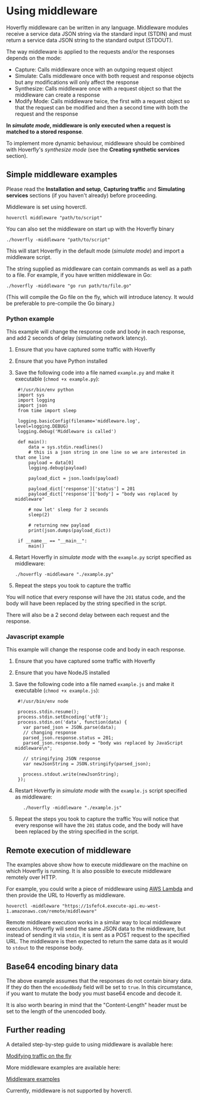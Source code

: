 # Using middleware
Hoverfly middleware can be written in any language. Middleware modules receive a service data JSON string via the standard input (STDIN) and must return a service data JSON string to the standard output (STDOUT). 

The way middleware is applied to the requests and/or the responses depends on the mode:

* Capture: Calls middleware once with an outgoing request object
* Simulate: Calls middleware once with both request and response objects but any modifications will only affect the response
* Synthesize: Calls middleware once with a request object so that the middleware can create a response
* Modify Mode: Calls middleware twice, the first with a request object so that the request can be modified and then a second time with both the request and the response

**In *simulate mode*, middleware is only executed when a request is matched to a stored response**.

To implement more dynamic behaviour, middleware should be combined with Hoverfly's *synthesize mode* (see the **Creating synthetic services** section).

## Simple middleware examples

Please read the **Installation and setup**, **Capturing traffic** and **Simulating services** sections (if you haven't already) before proceeding.

Middleware is set using hoverctl.

    hoverctl middleware "path/to/script"

You can also set the middleware on start up with the Hoverfly binary

    ./hoverfly -middleware "path/to/script"
    
This will start Hoverfly in the default mode (*simulate mode*) and import a middleware script.

The string supplied as middleware can contain commands as well as a path to a file. For example, if you have written middleware in Go:

    ./hoverfly -middleware "go run path/to/file.go"
    
(This will compile the Go file on the fly, which will introduce latency. It would be preferable to pre-compile the Go binary.)

### Python example

This example will change the response code and body in each response, and add 2 seconds of delay (simulating network latency).

1. Ensure that you have captured some traffic with Hoverfly
2. Ensure that you have Python installed
3. Save the following code into a file named `example.py` and make it executable (`chmod +x example.py`):

        #!/usr/bin/env python
        import sys
        import logging
        import json
        from time import sleep

        logging.basicConfig(filename='middleware.log', level=logging.DEBUG)
        logging.debug('Middleware is called')

        def main():
            data = sys.stdin.readlines()
            # this is a json string in one line so we are interested in that one line
            payload = data[0]
            logging.debug(payload)

            payload_dict = json.loads(payload)

            payload_dict['response']['status'] = 201
            payload_dict['response']['body'] = "body was replaced by middleware"

            # now let' sleep for 2 seconds
            sleep(2)

            # returning new payload
            print(json.dumps(payload_dict))

        if __name__ == "__main__":
            main()

4. Retart Hoverfly in *simulate mode* with the `example.py` script specified as middleware:

       ./hoverfly -middleware "./example.py"

5. Repeat the steps you took to capture the traffic       

You will notice that every response will have the `201` status code, and the body will have been replaced by the string specified in the script. 

There will also be a 2 second delay between each request and the response.

### Javascript example

This example will change the response code and body in each response.

1. Ensure that you have captured some traffic with Hoverfly
2. Ensure that you have NodeJS installed
3. Save the following code into a file named `example.js` and make it executable (`chmod +x example.js`):

        #!/usr/bin/env node

        process.stdin.resume();  
        process.stdin.setEncoding('utf8');  
        process.stdin.on('data', function(data) {
          var parsed_json = JSON.parse(data);
          // changing response
          parsed_json.response.status = 201;
          parsed_json.response.body = "body was replaced by JavaScript middleware\n";

          // stringifying JSON response
          var newJsonString = JSON.stringify(parsed_json);

          process.stdout.write(newJsonString);
        });
        
4. Restart Hoverfly in *simulate mode* with the `example.js` script specified as middleware:

          ./hoverfly -middleware "./example.js"
          
5. Repeat the steps you took to capture the traffic
You will notice that every response will have the `201` status code, and the body will have been replaced by the string specified in the script.

## Remote execution of middleware
The examples above show how to execute middleware on the machine on which Hoverfly is running. It is also possible to execute middleware remotely over HTTP.

For example, you could write a piece of middleware using [AWS Lambda](https://docs.aws.amazon.com/lambda/latest/dg/welcome.html) and then provide the URL to Hoverfly as middleware.

    hoverctl -middleware "https://1sfefc4.execute-api.eu-west-1.amazonaws.com/remote/middleware"
          

Remote middleare execution works in a similar way to local middleware execution. Hoverfly will send the same JSON data to the middleware, but instead of sending it via `stdin`, it is sent as a POST request to the specified URL. The middleware is then expected to return the same data as it would to `stdout` to the response body.


## Base64 encoding binary data

The above example assumes that the responses do not contain binary data.  If they do then the `encodedBody` field will be set to `true`.  In this circumstance, if you want to mutate the body you must base64 encode and decode it.  

It is also worth bearing in mind that the "Content-Length" header must be set to the length of the unencoded body.

## Further reading

A detailed step-by-step guide to using middleware is available here:

[Modifying traffic on the fly](https://specto.io/blog/service-virtualization-is-so-last-year.html)

More middleware examples are available here:

[Middleware examples](https://github.com/SpectoLabs/hoverfly/tree/master/examples/middleware)

Currently, middleware is not supported by hoverctl.